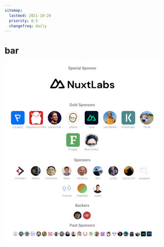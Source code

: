 ```yaml
---
sitemap:
  lastmod: 2021-10-20
  priority: 0.5
  changefreq: daily
---
```


# bar

<img src="https://raw.githubusercontent.com/harlan-zw/static/main/sponsors.svg" alt="Sponsors" />
